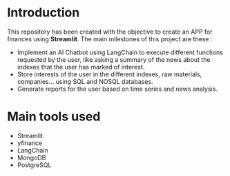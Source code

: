 # Introduction

This repository has been created with the objective to create an APP for finances using **Streamlit**. The main milestones of this project are these : 

-   Implement an AI Chatbot using LangChain to execute different functions requested by the user, like asking a summary of the news about the indexes that the user has marked of interest.
-   Store interests of the user in the different indexes, raw materials, companies... using SQL and NOSQL databases.
-   Generate reports for the user based on time series and news analysis.

# Main tools used

-   Streamlit.
-   yfinance
-   LangChain
-   MongoDB
-   PostgreSQL